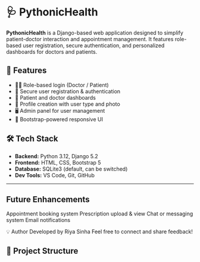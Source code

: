 # 🩺 PythonicHealth

**PythonicHealth** is a Django-based web application designed to simplify patient-doctor interaction and appointment management. It features role-based user registration, secure authentication, and personalized dashboards for doctors and patients.

## 🚀 Features

- 👨‍⚕️ Role-based login (Doctor / Patient)
- 🔐 Secure user registration & authentication
- 📄 Patient and doctor dashboards
- 🧾 Profile creation with user type and photo
- 🖥️ Admin panel for user management
- 🎨 Bootstrap-powered responsive UI

## 🛠️ Tech Stack

- **Backend:** Python 3.12, Django 5.2
- **Frontend:** HTML, CSS, Bootstrap 5
- **Database:** SQLite3 (default, can be switched)
- **Dev Tools:** VS Code, Git, GitHub

---


## Future Enhancements

Appointment booking system
Prescription upload & view
Chat or messaging system
Email notifications


💡 Author
Developed by Riya Sinha
Feel free to connect and share feedback!

## 📂 Project Structure

